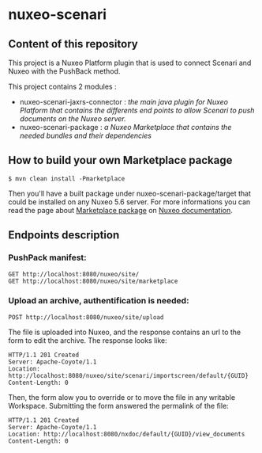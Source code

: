 nuxeo-scenari
=============

## Content of this repository

This project is a Nuxeo Platform plugin that is used to connect Scenari and Nuxeo with the PushBack method.

This project contains 2 modules :

 - nuxeo-scenari-jaxrs-connector : *the main java plugin for Nuxeo Platform that contains the differents end points to allow Scenari to push documents on the Nuxeo server.*
 - nuxeo-scenari-package : *a Nuxeo Marketplace that contains the needed bundles and their dependencies*

## How to build your own Marketplace package

    $ mvn clean install -Pmarketplace

Then you'll have a built package under nuxeo-scenari-package/target that could be installed on any Nuxeo 5.6 server. For more informations you can read the page about [Marketplace package](http://doc.nuxeo.com/x/q4RH) on [Nuxeo documentation](http://doc.nuxeo.com).

## Endpoints description

### PushPack manifest:

    GET http://localhost:8080/nuxeo/site/
    GET http://localhost:8080/nuxeo/site/marketplace
    
### Upload an archive, authentification is needed:

	POST http://localhost:8080/nuxeo/site/upload
	
The file is uploaded into Nuxeo, and the response contains an url to the form to edit the archive. The response looks like:

    HTTP/1.1 201 Created
    Server: Apache-Coyote/1.1
    Location: http://localhost:8080/nuxeo/site/scenari/importscreen/default/{GUID}
    Content-Length: 0
    
Then, the form alow you to override or to move the file in any writable Workspace. Submitting the form answered the permalink of the file:

    HTTP/1.1 201 Created
    Server: Apache-Coyote/1.1
    Location: http://localhost:8080/nxdoc/default/{GUID}/view_documents
    Content-Length: 0